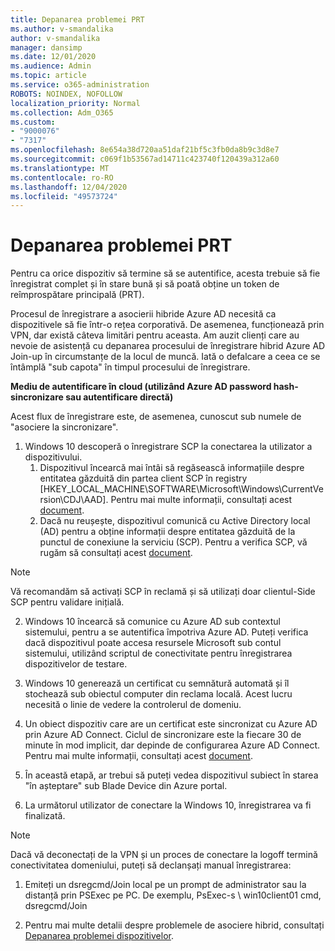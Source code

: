 ```yaml
---
title: Depanarea problemei PRT
ms.author: v-smandalika
author: v-smandalika
manager: dansimp
ms.date: 12/01/2020
ms.audience: Admin
ms.topic: article
ms.service: o365-administration
ROBOTS: NOINDEX, NOFOLLOW
localization_priority: Normal
ms.collection: Adm_O365
ms.custom:
- "9000076"
- "7317"
ms.openlocfilehash: 8e654a38d720aa51daf21bf5c3fb0da8b9c3d8e7
ms.sourcegitcommit: c069f1b53567ad14711c423740f120439a312a60
ms.translationtype: MT
ms.contentlocale: ro-RO
ms.lasthandoff: 12/04/2020
ms.locfileid: "49573724"
---
```

# <a name="troubleshoot-prt-issue"></a>Depanarea problemei PRT

Pentru ca orice dispozitiv să termine să se autentifice, acesta trebuie să fie înregistrat complet și în stare bună și să poată obține un token de reîmprospătare principală (PRT).

Procesul de înregistrare a asocierii hibride Azure AD necesită ca dispozitivele să fie într-o rețea corporativă. De asemenea, funcționează prin VPN, dar există câteva limitări pentru aceasta. Am auzit clienți care au nevoie de asistență cu depanarea procesului de înregistrare hibrid Azure AD Join-up în circumstanțe de la locul de muncă. Iată o defalcare a ceea ce se întâmplă "sub capota" în timpul procesului de înregistrare.

**Mediu de autentificare în cloud (utilizând Azure AD password hash-sincronizare sau autentificare directă)**

Acest flux de înregistrare este, de asemenea, cunoscut sub numele de "asociere la sincronizare".

1. Windows 10 descoperă o înregistrare SCP la conectarea la utilizator a dispozitivului.
    1. Dispozitivul încearcă mai întâi să regăsească informațiile despre entitatea găzduită din partea client SCP în registry [HKEY_LOCAL_MACHINE\SOFTWARE\Microsoft\Windows\CurrentVersion\CDJ\AAD]. Pentru mai multe informații, consultați acest [document](https://docs.microsoft.com/azure/active-directory/devices/hybrid-azuread-join-control).
    2. Dacă nu reușește, dispozitivul comunică cu Active Directory local (AD) pentru a obține informații despre entitatea găzduită de la punctul de conexiune la serviciu (SCP). Pentru a verifica SCP, vă rugăm să consultați acest [document](https://docs.microsoft.com/azure/active-directory/devices/hybrid-azuread-join-manual#configure-a-service-connection-point). 

> [!NOTE]
> Vă recomandăm să activați SCP în reclamă și să utilizați doar clientul-Side SCP pentru validare inițială.

2. Windows 10 încearcă să comunice cu Azure AD sub contextul sistemului, pentru a se autentifica împotriva Azure AD. Puteți verifica dacă dispozitivul poate accesa resursele Microsoft sub contul sistemului, utilizând scriptul de conectivitate pentru înregistrarea dispozitivelor de testare.

3. Windows 10 generează un certificat cu semnătură automată și îl stochează sub obiectul computer din reclama locală. Acest lucru necesită o linie de vedere la controlerul de domeniu.

4. Un obiect dispozitiv care are un certificat este sincronizat cu Azure AD prin Azure AD Connect. Ciclul de sincronizare este la fiecare 30 de minute în mod implicit, dar depinde de configurarea Azure AD Connect. Pentru mai multe informații, consultați acest [document](https://docs.microsoft.com/azure/active-directory/hybrid/how-to-connect-sync-configure-filtering#organizational-unitbased-filtering).

5. În această etapă, ar trebui să puteți vedea dispozitivul subiect în starea "în așteptare" sub Blade Device din Azure portal.

6. La următorul utilizator de conectare la Windows 10, înregistrarea va fi finalizată. 

> [!NOTE]
> Dacă vă deconectați de la VPN și un proces de conectare la logoff termină conectivitatea domeniului, puteți să declanșați manual înregistrarea:
 1. Emiteți un dsregcmd/Join local pe un prompt de administrator sau la distanță prin PSExec pe PC. De exemplu, PsExec-s \\ win10client01 cmd, dsregcmd/Join

 2. Pentru mai multe detalii despre problemele de asociere hibrid, consultați [Depanarea problemei dispozitivelor](https://techcommunity.microsoft.com/t5/azure-active-directory-identity/azure-ad-mailbag-frequent-questions-about-using-device-based/ba-p/1257344).
